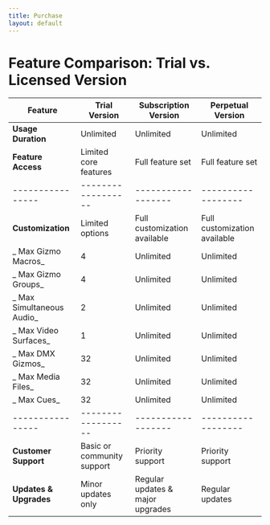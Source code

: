 ```yaml
---
title: Purchase
layout: default
---
```


<script async src="https://js.stripe.com/v3/pricing-table.js"></script>
<stripe-pricing-table pricing-table-id="prctbl_1QsIDnGOFLTmIJpusHWYBEZz"
publishable-key="pk_live_51QrsylGOFLTmIJpudO4VBYgvoW3bZS0DBJw47t52wQGY6TU96s6hkPaKFjahkqG9zJeXcJ4IGWo8FmPAHlnxmtZq00p9VyIJBE">
</stripe-pricing-table>

# Feature Comparison: Trial vs. Licensed Version

| Feature         | Trial Version     | Subscription Version  | Perpetual Version  |
|----------------|------------------|------------------|------------------|
| **Usage Duration** | Unlimited | Unlimited | Unlimited |
| **Feature Access** | Limited core features | Full feature set | Full feature set |
|----------------|------------------|------------------|------------------|
| **Customization** | Limited options | Full customization available | Full customization available |
| _  Max Gizmo Macros_ | 4 | Unlimited | Unlimited |
| _  Max Gizmo Groups_ | 4 | Unlimited | Unlimited |
| _  Max Simultaneous Audio_ | 2 | Unlimited | Unlimited |
| _  Max Video Surfaces_ | 1 | Unlimited | Unlimited |
| _  Max DMX Gizmos_ | 32 | Unlimited | Unlimited |
| _  Max Media Files_ | 32 | Unlimited | Unlimited |
| _  Max Cues_ | 32 | Unlimited | Unlimited |
|----------------|------------------|------------------|------------------|
| **Customer Support** | Basic or community support | Priority support | Priority support |
| **Updates & Upgrades** | Minor updates only | Regular updates & major upgrades | Regular updates |

